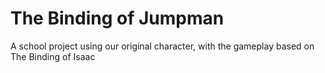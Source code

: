 # The Binding of Jumpman
A school project using our original character, with the gameplay based on The Binding of Isaac
